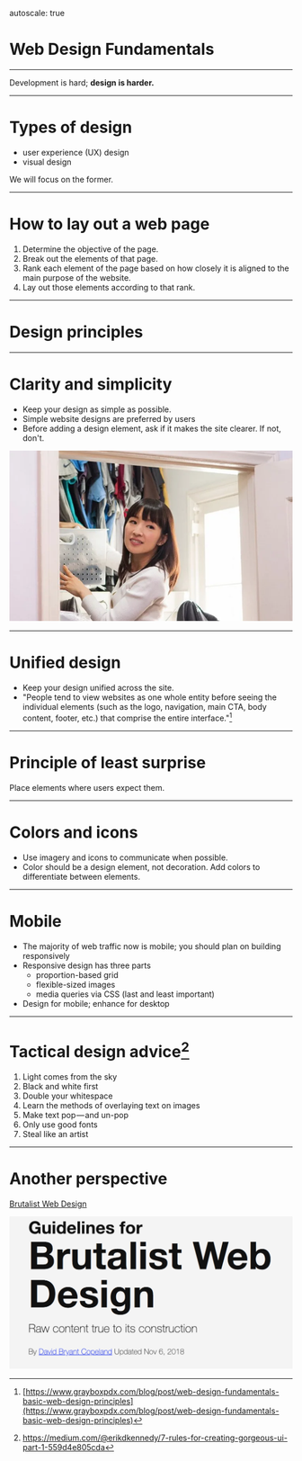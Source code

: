 autoscale: true

# Web Design Fundamentals

---

Development is hard; **design is harder.**

---

# Types of design

* user experience (UX) design
* visual design

We will focus on the former.

---

# How to lay out a web page

1. Determine the objective of the page. 
2. Break out the elements of that page.
3. Rank each element of the page based on how closely it is aligned to the main purpose of the website.
4. Lay out those elements according to that rank.

---

# Design principles

---

# Clarity and simplicity

- Keep your design as simple as possible.
- Simple website designs are preferred by users
- Before adding a design element, ask if it makes the site clearer. If not, don't.

![right](img/marie-kondo.png)

---

# Unified design

- Keep your design unified across the site.
- "People tend to view websites as one whole entity before seeing the individual elements (such as the logo, navigation, main CTA, body content, footer, etc.) that comprise the entire interface."[^1]

[^1]: [https://www.grayboxpdx.com/blog/post/web-design-fundamentals-basic-web-design-principles](https://www.grayboxpdx.com/blog/post/web-design-fundamentals-basic-web-design-principles)

---

# Principle of least surprise

Place elements where users expect them.

---

# Colors and icons

- Use imagery and icons to communicate when possible.
- Color should be a design element, not decoration. Add colors to differentiate between elements. 

---

# Mobile

- The majority of web traffic now is mobile; you should plan on building responsively
- Responsive design has three parts
    - proportion-based grid
    - flexible-sized images
    - media queries via CSS (last and least important)
- Design for mobile; enhance for desktop

---

# Tactical design advice[^2]

1. Light comes from the sky
2. Black and white first
3. Double your whitespace
4. Learn the methods of overlaying text on images
5. Make text pop — and un-pop 
6. Only use good fonts 
7. Steal like an artist 

[^2]: https://medium.com/@erikdkennedy/7-rules-for-creating-gorgeous-ui-part-1-559d4e805cda

---

# Another perspective

[Brutalist Web Design](https://brutalist-web.design/)

![right fit](img/brutalist.png)
